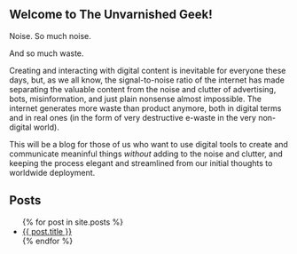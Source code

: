 ## Welcome to The Unvarnished Geek!

Noise. So much noise. 

And so much waste.

Creating and interacting with digital content is inevitable for everyone these days, but, as we all know, the signal-to-noise ratio of the internet has made separating the valuable content from the noise and clutter of advertising, bots, misinformation, and just plain nonsense almost impossible. The internet generates more waste than product anymore, both in digital terms and in real ones (in the form of very destructive e-waste in the very non-digital world).

This will be a blog for those of us who want to use digital tools to create and communicate meaninful things *without* adding to the noise and clutter, and keeping the process elegant and streamlined from our initial thoughts to worldwide deployment.

## Posts

<ul>
  {% for post in site.posts %}
    <li>
      <a href="{{ post.url }}">{{ post.title }}</a>
    </li>
  {% endfor %}
</ul>

